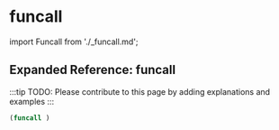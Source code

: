 # funcall

import Funcall from './_funcall.md';

<Funcall />

## Expanded Reference: funcall

:::tip
TODO: Please contribute to this page by adding explanations and examples
:::

```lisp
(funcall )
```
